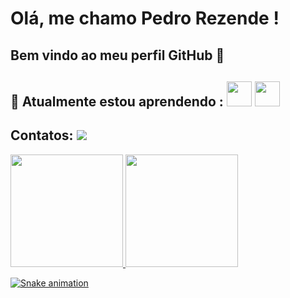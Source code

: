 # Olá, me chamo Pedro Rezende ! 
## Bem vindo ao meu perfil GitHub 👋
## 🌱 Atualmente estou aprendendo : <img src="https://cdn.jsdelivr.net/gh/devicons/devicon@latest/icons/html5/html5-original.svg" width="40" height="40" /> <img src="https://cdn.jsdelivr.net/gh/devicons/devicon@latest/icons/javascript/javascript-original.svg" width="40" height="40" />
## Contatos: <a href="https://www.linkedin.com/in/pedro-rezende-b3303231b/" target="_blank"><img loading="lazy" src="https://img.shields.io/badge/-LinkedIn-%230077B5?style=for-the-badge&logo=linkedin&logoColor=white" target="_blank"></a>   
<div>

<div>
<a href="https://github.com/Prttrem0rginal">
<img loading="lazy" height="180em" src="https://github-readme-stats.vercel.app/api/top-langs/?username=Prttrem0rginal&layout=compact&langs_count=7&theme=dracula"/>
<img loading="lazy" height="180em" src="https://github-readme-stats.vercel.app/api?username=Prttrem0rginal&show_icons=true&theme=dracula&include_all_commits=true&count_private=true"/>
</div>

![Snake animation](https://github.com/Prttrem0rginal/Prttrem0rginal/blob/output/github-contribution-grid-snake.svg)


          

<!--
**Prttrem0rginal/Prttrem0rginal** is a ✨ _special_ ✨ repository because its `README.md` (this file) appears on your GitHub profile.

Here are some ideas to get you started:

- 🔭 I’m currently working on ...
- 🌱 I’m currently learning ...
- 👯 I’m looking to collaborate on ...
- 🤔 I’m looking for help with ...
- 💬 Ask me about ...
- 📫 How to reach me: ...
- 😄 Pronouns: ...
- ⚡ Fun fact: ...
-->
